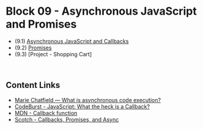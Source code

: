 # Block 09 - Asynchronous JavaScript and Promises

- (9.1) [Asynchronous JavaScript and Callbacks](https://github.com/LeonarDev/Trybe/tree/main/Exercises/fundamentals/block_09/9.1)
- (9.2) [Promises](https://github.com/LeonarDev/Trybe/tree/main/Exercises/fundamentals/block_09/9.2)
- (9.3) [Project - Shopping Cart]

<br>

## Content Links
- [Marie Chatfield — What is asynchronous code execution?](http://mariechatfield.com/tutorials/explanations/asynchronous-code.html)
- [CodeBurst - JavaScript: What the heck is a Callback?](https://codeburst.io/javascript-what-the-heck-is-a-callback-aba4da2deced)
- [MDN - Callback function](https://developer.mozilla.org/en-US/docs/Glossary/Callback_function)
- [Scotch - Callbacks, Promises, and Async](https://scotch.io/courses/10-need-to-know-javascript-concepts/callbacks-promises-and-async)
